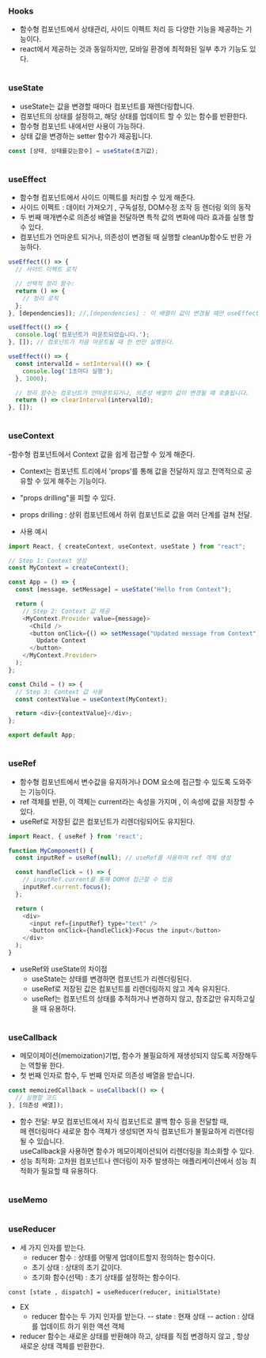 ### Hooks
- 함수형 컴포넌트에서 상태관리, 사이드 이펙트 처리 등 다양한 기능을 제공하는 기능이다.  
- react에서 제공하는 것과 동일하지만, 모바일 환경에 최적화된 일부 추가 기능도 있다.  
#
### useState
- useState는 값을 변경할 때마다 컴포넌트를 재렌더링합니다.
- 컴포넌트의 상태를 설정하고, 해당 상태를 업데이트 할 수 있는 함수를 반환한다.
- 함수형 컴포넌트 내에서만 사용이 가능하다.
- 상태 값을 변경하는 setter 함수가 제공됩니다.

```js
const [상태, 상태를갖는함수] = useState(초기값);

```
#
### useEffect

- 함수형 컴포넌트에서 사이드 이펙트를 처리할 수 있게 해준다.  
- 사이드 이펙트 : 데이터 가져오기 , 구독설정, DOM수정 조작 등 렌더링 외의 동작  
- 두 번째 매개변수로 의존성 배열을 전달하면 특적 값의 변화에 따라 효과를 실행 할 수 있다.  
- 컴포넌트가 언마운트 되거나, 의존성이 변경될 때 실행할 cleanUp함수도 반환 가능하다.  

```js
useEffect(() => {
  // 사이드 이펙트 로직

  // 선택적 정리 함수:
  return () => {
    // 정리 로직
  };
}, [dependencies]); //,[dependencies] : 이 배열이 값이 변경될 때만 useEffect 실행(산택사항) 

```

```js
useEffect(() => {
  console.log('컴포넌트가 마운트되었습니다.');
}, []); // 컴포넌트가 처음 마운트될 때 한 번만 실행된다.

```

```js
useEffect(() => {
  const intervalId = setInterval(() => {
    console.log('1초마다 실행');
  }, 1000);

  // 정리 함수는 컴포넌트가 언마운트되거나, 의존성 배열의 값이 변경될 때 호출됩니다.
  return () => clearInterval(intervalId);
}, []);

```

#
### useContext
-함수형 컴포넌트에서 Context 값을 쉽게 접근할 수 있게 해준다.  
- Context는 컴포넌트 트리에서 'props'를 통해 값을 전달하지 않고 전역적으로 공유할 수 있게 해주는 기능이다.  
- "props drilling"을 피할 수 있다.  
- props drilling : 상위 컴포넌트에서 하위 컴포넌트로 값을 여러 단계를 걸쳐 전달.  

- 사용 예시
```js
import React, { createContext, useContext, useState } from "react";

// Step 1: Context 생성
const MyContext = createContext();

const App = () => {
  const [message, setMessage] = useState("Hello from Context");

  return (
    // Step 2: Context 값 제공
    <MyContext.Provider value={message}>
      <Child />
      <button onClick={() => setMessage("Updated message from Context")}>
        Update Context
      </button>
    </MyContext.Provider>
  );
};

const Child = () => {
  // Step 3: Context 값 사용
  const contextValue = useContext(MyContext);

  return <div>{contextValue}</div>;
};

export default App;

```
#
### useRef
- 함수형 컴포넌트에서 변수값을 유지하거나 DOM 요소에 접근할 수 있도록 도와주는 기능이다.  
- ref 객체를 반환, 이 객체는 current라는 속성을 가지며 , 이 속성에 값을 저장할 수 있다.  
- useRef로 저장된 값은 컴포넌트가 리렌더링되어도 유지된다.

```js
import React, { useRef } from 'react';

function MyComponent() {
  const inputRef = useRef(null); // useRef를 사용하여 ref 객체 생성

  const handleClick = () => {
    // inputRef.current를 통해 DOM에 접근할 수 있음
    inputRef.current.focus();
  };

  return (
    <div>
      <input ref={inputRef} type="text" />
      <button onClick={handleClick}>Focus the input</button>
    </div>
  );
}

```
- useRef와 useState의 차이점  
  - useState는 상태를 변경하면 컴포넌트가 리렌더링된다.  
  - useRef로 저장된 값은 컴포넌트를 리렌더링하지 않고 계속 유지된다.  
  - useRef는 컴포넌트의 상태를 추적하거나 변경하지 않고, 참조값만 유지하고싶을 때 유용하다.  
#
### useCallback
- 메모이제이션(memoization)기법, 함수가 불필요하게 재생성되지 않도록 저장해두는 역할읗 한다.
- 첫 번째 인자로 함수, 두 번째 인자로 의존성 배열을 받습니다.

```js
const memoizedCallback = useCallback(() => {
  // 실행할 코드
}, [의존성 배열]);
```
- 함수 전달: 부모 컴포넌트에서 자식 컴포넌트로 콜백 함수 등을 전달할 때,  
              매 렌더링마다 새로운 함수 객체가 생성되면 자식 컴포넌트가 불필요하게 리렌더링될 수 있습니다.  
              useCallback을 사용하면 함수가 메모이제이션되어 리렌더링을 최소화할 수 있다.
- 성능 최적화: 고차원 컴포넌트나 렌더링이 자주 발생하는 애플리케이션에서 성능 최적화가 필요할 때 유용하다.  
#
### useMemo
#
### useReducer
- 세 가지 인자를 받는다.
  - reducer 함수 : 상태를 어떻게 업데이트할지 정의하는 함수이다.
  - 초기 상태 : 상태의 초기 값이다.
  - 초기화 함수(선택) : 초기 상태를 설정하는 함수이다.
```
const [state , dispatch] = useReducer(reducer, initialState)
```

- EX
  - reducer 함수는 두 가지 인자를 받는다.
  -- state : 현재 상태
  -- action : 상태를 업데이트 하기 위한 액션 객체
- reducer 함수는 새로운 상태를 반환해야 하고, 상태를 직접 변경하지 않고 , 항상 새로운 상태 객체를 반환한다.
  










